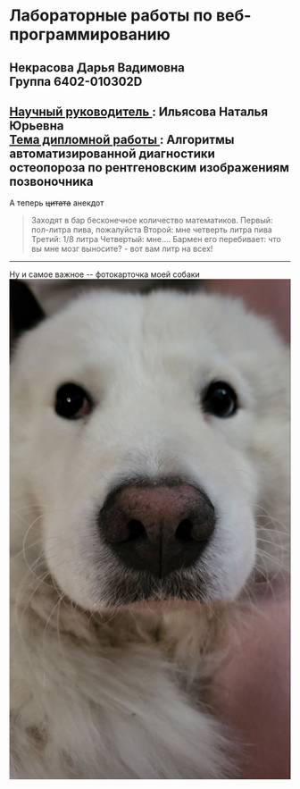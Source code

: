 # Лабораторные работы по веб-программированию
Некрасова Дарья Вадимовна  
Группа 6402-010302D
---
<ins>Научный руководитель </ins>: Ильясова Наталья Юрьевна  
<ins>Тема дипломной работы </ins>: Алгоритмы автоматизированной диагностики остеопороза по рентгеновским изображениям позвоночника
---
А теперь ~~цитата~~ анекдот
> Заходят в бар бесконечное количество математиков.
> Первый: пол-литра пива, пожалуйста
> Второй: мне четверть литра пива
> Третий: 1/8 литра
> Четвертый: мне....
> Бармен его перебивает: что вы мне мозг выносите? - вот вам литр на всех!  
---
Ну и самое важное -- фотокарточка моей собаки
![Image alt](https://github.com/n3ea/web6402nekrasovadv/blob/main/photo_2024-11-04_18-37-54.jpg)
